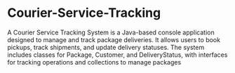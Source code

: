 # Courier-Service-Tracking
A Courier Service Tracking System is a Java-based console application designed to manage and track package deliveries. It allows users to book pickups, track shipments, and update delivery statuses. The system includes classes for Package, Customer, and DeliveryStatus, with interfaces for tracking operations and collections to manage packages
